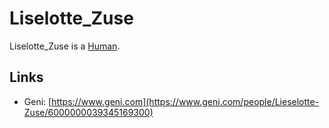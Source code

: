 # Liselotte_Zuse

Liselotte_Zuse is a [Human](40000001.md).

## Links

- Geni: [https://www.geni.com](https://www.geni.com/people/Lieselotte-Zuse/6000000039345169300)
